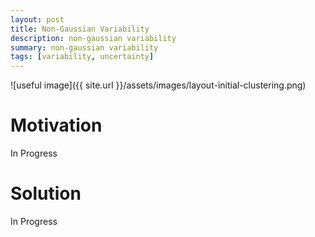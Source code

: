 ```yaml
---
layout: post
title: Non-Gaussian Variability 
description: non-gaussian variability
summary: non-gaussian variability
tags: [variability, uncertainty]
---
```


![useful image]({{ site.url }}/assets/images/layout-initial-clustering.png)


# Motivation
In Progress

# Solution
In Progress